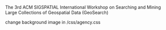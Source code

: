 The 3rd ACM SIGSPATIAL International Workshop on Searching and Mining Large Collections of Geospatial Data (GeoSearch)

change background image in /css/agency.css


